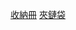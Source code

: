 [收納冊](https://shopee.tw/%F0%9F%92%A5%E7%8F%BE%E8%B2%A8%E7%A7%92%E7%99%BC%F0%9F%92%A5%E9%A6%96%E9%A3%BE%E6%94%B6%E7%B4%8D%E5%86%8Apvc%E6%94%B6%E7%B4%8D%E8%A2%8B%E9%98%B2%E6%B0%A7%E5%8C%96%E9%A6%96%E9%A3%BE%E7%9B%92%E6%89%8B%E9%90%B2%E9%A0%85%E9%8F%88%E8%80%B3%E9%A3%BE%E6%94%B6%E7%B4%8D%E6%97%85%E8%A1%8C%E4%BE%BF%E6%94%9C%E7%8F%A0%E5%AF%B6%E6%94%B6%E7%B4%8D%E8%80%B3%E7%92%B0%E6%94%B6%E7%B4%8D%E8%A2%8B%E8%80%B3%E7%92%B0%E6%94%B6%E7%B4%8D%E8%80%B3%E9%A3%BE%E9%80%8F%E6%98%8E%E5%AF%86%E5%B0%81%E8%A2%8B%E6%94%B6%E7%B4%8D%E8%A2%8B-M-i.1028923357.19086213935?publish_id=&sp_atk=41fb1e5f-7e06-44b2-9c28-df06cea96c3d&xptdk=41fb1e5f-7e06-44b2-9c28-df06cea96c3d)
[夾鏈袋](https://shopee.tw/OPP%E6%96%B9%E5%BD%A2%E9%A3%BE%E5%93%81%E4%BF%9D%E8%AD%B7%E8%A2%8B10%E9%9A%BB%E6%89%8B%E9%8F%88%E9%A0%85%E9%8F%88%E6%96%87%E5%85%B7%E4%BF%9D%E8%AD%B7%E8%A2%8B%E5%A4%9A%E6%AC%BE%E5%BC%8F%E7%A3%A8%E7%A0%82%E5%A4%BE%E9%8F%88%E8%A2%8B-i.345210341.13663161597?sp_atk=d416aa47-28e8-4439-b186-347a22452159&xptdk=d416aa47-28e8-4439-b186-347a22452159)